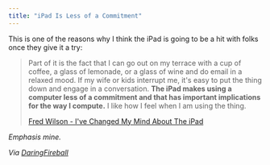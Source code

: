 ```yaml
---
title: "iPad Is Less of a Commitment"
---
```

<p>This is one of the reasons why I think the iPad is going to be a hit with folks once they give it a try:</p>
<blockquote><p>Part of it is the fact that I can go out on my terrace with a cup of coffee, a glass of lemonade, or a glass of wine and do email in a relaxed mood. If my wife or kids interrupt me, it's easy to put the thing down and engage in a conversation. <strong>The iPad makes using a computer less of a commitment and that has important implications for the way I compute.</strong> I like how I feel when I am using the thing.</p>
<p><a href="https://www.avc.com/a_vc/2010/05/ive-changed-my-mind-about-the-ipad.html">Fred Wilson - I've Changed My Mind About The iPad</a></p></blockquote>
<p><em>Emphasis mine.</p>
<p>Via <a href="https://daringfireball.net/linked/2010/05/28/wilson">DaringFireball</a></em></p>
